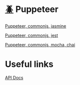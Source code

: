 # [:beetle:](https://github.com/xgirma/e2e_test_recipes) Puppeteer

[Puppeteer, commonjs, jasmine](https://github.com/xgirma/e2e_test_recipes/tree/master/configuration/puppeteer/puppeteer-commonjs-jasmine)

[Puppeteer, commonjs, jest](https://github.com/xgirma/e2e_test_recipes/tree/master/configuration/puppeteer/puppeteer-commonjs-jest)

[Puppeteer, commonjs, mocha, chai](https://github.com/xgirma/e2e_test_recipes/tree/master/configuration/puppeteer/puppeteer-commonjs-mocha-chai)

# Useful links

[API Docs](https://github.com/GoogleChrome/puppeteer/blob/master/docs/api.md#browserwaitfortargetpredicate-options)
